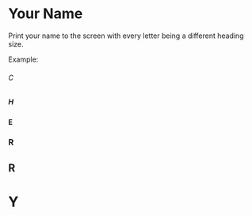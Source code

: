 
# Your Name

Print your name to the screen with every letter being a different heading size.

Example:

###### C
##### H
#### E
### R
## R
# Y
